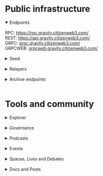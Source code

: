 # Public infrastructure 

<details open>
  <summary>Endpoints</summary>
  <br>
  RPC: <a href="https://rpc.gravity.citizenweb3.com/">https://rpc.gravity.citizenweb3.com/</a><br>
  REST: <a href="https://api.gravity.citizenweb3.com/">https://api.gravity.citizenweb3.com/</a><br>
  GRPC: <a href="grpc.gravity.citizenweb3.com/">grpc.gravity.citizenweb3.com/</a><br>
  GRPCWEB: <a href="grpcweb.gravity.citizenweb3.com/">grpcweb.gravity.citizenweb3.com/</a>
</details>
<br>
<details>
  <summary>Seed</summary>
cba79db1bb3a5438fb293da0a627a8450f053941@mainnet.seednode.citizenweb3.com:34656
</details>
<br>
<details>
  <summary>Relayers</summary>
</details>
<br>
<details>
  <summary>Archive endpoints</summary>
  RPC: <br>
  API: <br>
  GRPC: <br>
</details>
<br>

# Tools and community

<details>
  <summary>Explorer</summary>
  <a href="https://validatorinfo.com/networks">Validator Info</a><br>
</details>
<br>
<details>
  <summary>Governance</summary>
  <a href="https://www.mintscan.io/gravity-bridge/validators/gravityvaloper1a00v3m5sthed82267gvdp2qt9czhjngg2djy8m?sector=votes">Voting History</a><br>
</details>
<br>
<details>
  <summary>Podcasts</summary>
  <a href=""></a><br>
</details>
<br>
<details>
  <summary>Events</summary>
  <a href=""></a><br>
</details>
<br>
<details>
  <summary>Spaces, Lives and Debates</summary>
  <a href=""></a><br>
</details>
<br>
<details>
  <summary>Docs and Posts</summary>
  <a href=""></a><br>
</details>
